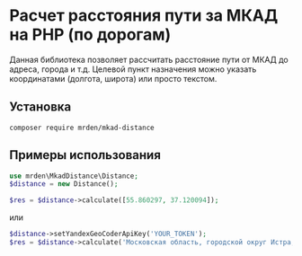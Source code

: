 # Расчет расстояния пути за МКАД на PHP (по дорогам)

Данная библиотека позволяет рассчитать расстояние пути от МКАД до адреса, города и т.д. Целевой пункт назначения можно указать координатами (долгота, широта) или просто текстом.

## Установка

`composer require mrden/mkad-distance`

## Примеры использования

```php
use mrden\MkadDistance\Distance;
$distance = new Distance();
```
```php
$res = $distance->calculate([55.860297, 37.120094]);
```
или
```php
$distance->setYandexGeoCoderApiKey('YOUR_TOKEN');
$res = $distance->calculate('Московская область, городской округ Истра, Дедовск, улица Гагарина, 14');
```

